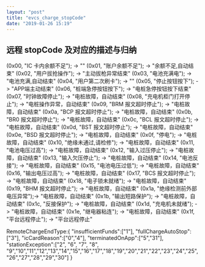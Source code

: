 ```yaml
---
layout: "post"
title: "evcs_charge_stopCode"
date: "2019-01-26 15:19"
---
```


## 远程 stopCode 及对应的描述与归纳

(0x00, "IC 卡内余额不足");       ->  ""
(0x01, "账户余额不足");          ->  "余额不足,自动结束"
(0x02, "用户拔抢操作");          ->  "主动拔枪异常结束"
(0x03, "电池充满电");            ->  "电池充满,自动结束"
(0x04, "用户第二次刷卡");        ->  ""
(0x05, "停止按钮按下");          ->  "APP端主动结束"
(0x06, "桩端急停按钮按下");      ->  "电桩急停按钮按下结束"
(0x07, "时钟故障停止");          ->  "电桩故障，自动结束"
(0x08, "充电机柜门打开停止");    ->  "电桩操作异常，自动结束"
(0x09, "BRM 报文超时停止");      ->  "电桩故障，自动结束"
(0x0a, "BCP 报文超时停止");      ->  "电桩故障，自动结束"
(0x0b, "BR0 报文超时停止");      ->  "电桩故障，自动结束"
(0x0c, "BCL 报文超时停止");      ->  "电桩故障，自动结束"
(0x0d, "BST 报文超时停止");      ->  "电桩故障，自动结束"
(0x0e, "BSD 报文超时停止");      ->  "电桩故障，自动结束"
(0x0f, "停电");                  ->  "电桩故障，自动结束"
(0x10, "绝缘未通过,请检修");     ->  "电桩故障，自动结束"
(0x11, "电池电压过高");          ->  "电桩故障，自动结束"
(0x12, "输入过压停止");          ->  "电桩故障，自动结束"
(0x13, "输入欠压停止");          ->  "电桩故障，自动结束"
(0x14, "电池反接");              ->  "电桩故障，自动结束"
(0x15, "电池电压过低");          ->  "电桩故障，自动结束"
(0x16, "输出电压过高");          ->  "电桩故障，自动结束"
(0x17, "BCS 报文超时停止");      ->  "电桩故障，自动结束"
(0x18, "电子锁未就绪");          ->  "电桩故障，自动结束"
(0x19, "BHM 报文超时停止");      ->  "电桩故障，自动结束"
(0x1a, "绝缘检测前外部电压异常");->  "电桩故障，自动结束"
(0x1b, "输出短路保护");          ->  "电桩故障，自动结束"
(0x1c, "反接保护");              ->  "电桩故障，自动结束"
(0x1d, "充电机未就绪");          ->  "电桩故障，自动结束"
(0x1e, "继电器粘连");            ->  "电桩故障，自动结束"
(0x1f, "平台远程停止");          ->  "平台远程停止"


RemoteChargeEndType:{
  "insufficientFunds":["1"],
  "fullChargeAutoStop":["3"],
  "icCardReason":["0","4"],
  "terminatedOnApp":["5","31"],
  "stationException":["2", "6", "7", "8", "9","10","11","12","13","14","15","16","17","18","19","20","21","22","23","24","25","26","27","28","29","30"]
}
